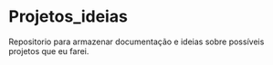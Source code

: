 # Projetos_ideias
 Repositorio para armazenar documentação e ideias sobre possíveis projetos que eu farei.
